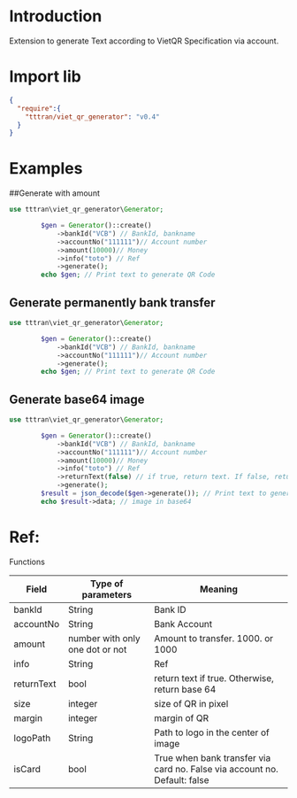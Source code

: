 # Introduction 

Extension to generate Text according to VietQR Specification via account.

# Import lib
```json
{
  "require":{
    "tttran/viet_qr_generator": "v0.4"
  }
}

```
# Examples
##Generate with amount
```php
use tttran\viet_qr_generator\Generator;

        $gen = Generator()::create()
            ->bankId("VCB") // BankId, bankname
            ->accountNo("111111")// Account number
            ->amount(10000)// Money
            ->info("toto") // Ref
            ->generate();
        echo $gen; // Print text to generate QR Code
```


## Generate permanently bank transfer
```php
use tttran\viet_qr_generator\Generator;

        $gen = Generator()::create()
            ->bankId("VCB") // BankId, bankname
            ->accountNo("111111")// Account number
            ->generate();
        echo $gen; // Print text to generate QR Code
```


## Generate base64 image
```php
use tttran\viet_qr_generator\Generator;

        $gen = Generator()::create()
            ->bankId("VCB") // BankId, bankname
            ->accountNo("111111")// Account number
            ->amount(10000)// Money
            ->info("toto") // Ref
            ->returnText(false) // if true, return text. If false, return image in base64
            ->generate();
        $result = json_decode($gen->generate()); // Print text to generate QR Code
        echo $result->data; // image in base64
```

# Ref:

Functions

| Field | Type of parameters | Meaning |
| --- | --- | --- |
| bankId | String | Bank ID |
| accountNo| String |  Bank Account
| amount | number with only one dot or not | Amount to transfer. 1000. or 1000
| info | String |  Ref |
| returnText | bool | return text if true. Otherwise, return base 64
|  size | integer | size of QR in pixel |
| margin | integer | margin of QR |
| logoPath | String | Path to logo in the center of image |
| isCard | bool | True when bank transfer via card no. False via account no. Default: false |
